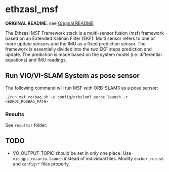 ethzasl_msf
=====================
**ORIGINAL README**: see [Original README](README.orig.md)

The Ethzasl MSF Framework stack is a multi-sensor fusion (msf) framework based on an Extended Kalman Filter (EKF). Multi sensor refers to one or more update sensors and the IMU as a fixed prediction sensor. The framework is essentially divided into the two EKF steps prediction and update. The prediction is made based on the system model (i.e. differential equations) and IMU readings. 

## Run VIO/VI-SLAM System as pose sensor
The following command will run MSF with ORB-SLAM3 as a pose sensor:
```
./run_msf_rosbag.sh -c config/orbslam3_euroc.launch -r <EUROC_ROSBAG_PATH>
```
### Results
See `results/` folder.

## TODO
* VO_OUTPUT_TOPIC should be set in only one place. Use `vio_gps_rosario.launch` instead of individual files.
Modify `docker_run.sh` and `config/*` files properly.
